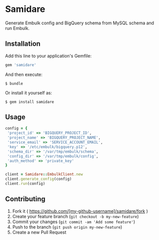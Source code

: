 # Samidare

Generate Embulk config and BigQuery schema from MySQL schema and run Embulk.

## Installation

Add this line to your application's Gemfile:

```ruby
gem 'samidare'
```

And then execute:

    $ bundle

Or install it yourself as:

    $ gem install samidare

## Usage

```ruby
config = {
 'project_id' => 'BIGQUERY_PROJECT_ID',
 'project_name' => 'BIGQUERY_PROJECT_NAME',
 'service_email' => 'SERVICE_ACCOUNT_EMAIL',
 'key' => '/etc/embulk/bigquery.p12',
 'schema_dir' => '/var/tmp/embulk/schema',
 'config_dir' => '/var/tmp/embulk/config',
 'auth_method' => 'private_key'
}

client = Samidare::EmbulkClient.new
client.generate_config(config)
client.run(config)
```

## Contributing

1. Fork it ( https://github.com/[my-github-username]/samidare/fork )
2. Create your feature branch (`git checkout -b my-new-feature`)
3. Commit your changes (`git commit -am 'Add some feature'`)
4. Push to the branch (`git push origin my-new-feature`)
5. Create a new Pull Request
